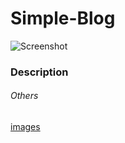 # Simple-Blog
![Screenshot](https://user-images.githubusercontent.com/53121602/72750377-fd6eaa00-3bbc-11ea-85fd-7f2bd195b916.png)



###  Description


######  Others
[images](https://illlustrations.co)
